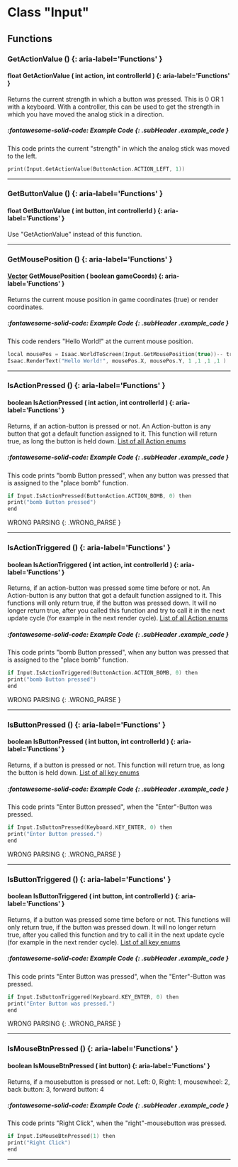 # Class "Input"
## Functions
### GetActionValue () {: aria-label='Functions' }
#### float GetActionValue ( int action, int controllerId )  {: aria-label='Functions' }

Returns the current strength in which a button was pressed. This is 0 OR 1 with a keyboard. With a controller, this can be used to get the strength in which you have moved the analog stick in a direction.
##### :fontawesome-solid-code: Example Code {: .subHeader .example_code }
This code prints the current "strength" in which the analog stick was moved to the left.
```cpp 
print(Input.GetActionValue(ButtonAction.ACTION_LEFT, 1))  

```

___ 
### GetButtonValue () {: aria-label='Functions' }
#### float GetButtonValue ( int button, int controllerId )  {: aria-label='Functions' }

Use "GetActionValue" instead of this function.
___ 
### GetMousePosition () {: aria-label='Functions' }
#### [Vector](../Vector) GetMousePosition ( boolean gameCoords)  {: aria-label='Functions' }

Returns the current mouse position in game coordinates (true) or render coordinates.
##### :fontawesome-solid-code: Example Code {: .subHeader .example_code }
This code renders "Hello World!" at the current mouse position.
```cpp 
local mousePos = Isaac.WorldToScreen(Input.GetMousePosition(true))-- transfer game- in screen coordinates
Isaac.RenderText("Hello World!", mousePos.X, mousePos.Y, 1 ,1 ,1 ,1 )

```

___ 
### IsActionPressed () {: aria-label='Functions' }
#### boolean IsActionPressed ( int action, int controllerId )  {: aria-label='Functions' }

Returns, if an action-button is pressed or not. An Action-button is any button that got a default function assigned to it. This function will return true, as long the button is held down.
<a href="group__enums.html#gafa717ac273a5a382f7c01ef7afba1ee7">List of all Action enums</a>
##### :fontawesome-solid-code: Example Code {: .subHeader .example_code }
This code prints "bomb Button pressed", when any button was pressed that is assigned to the "place bomb" function.
```cpp 
if Input.IsActionPressed(ButtonAction.ACTION_BOMB, 0) then
print("bomb Button pressed")  
end

```
 WRONG PARSING {: .WRONG_PARSE } 
___ 
### IsActionTriggered () {: aria-label='Functions' }
#### boolean IsActionTriggered ( int action, int controllerId )  {: aria-label='Functions' }

Returns, if an action-button was pressed some time before or not. An Action-button is any button that got a default function assigned to it. This functions will only return true, if the button was pressed down. It will no longer return true, after you called this function and try to call it in the next update cycle (for example in the next render cycle).
<a href="group__enums.html#gafa717ac273a5a382f7c01ef7afba1ee7">List of all Action enums</a>
##### :fontawesome-solid-code: Example Code {: .subHeader .example_code }
This code prints "bomb Button pressed", when any button was pressed that is assigned to the "place bomb" function.
```cpp 
if Input.IsActionTriggered(ButtonAction.ACTION_BOMB, 0) then
print("bomb Button pressed")  
end

```
 WRONG PARSING {: .WRONG_PARSE } 
___ 
### IsButtonPressed () {: aria-label='Functions' }
#### boolean IsButtonPressed ( int button, int controllerId )  {: aria-label='Functions' }

Returns, if a button is pressed or not. This function will return true, as long the button is held down.
<a href="group__enums.html#gabcabfff8e6138e0943763148d70e5005">List of all key enums</a>
##### :fontawesome-solid-code: Example Code {: .subHeader .example_code }
This code prints "Enter Button pressed", when the "Enter"-Button was pressed.
```cpp 
if Input.IsButtonPressed(Keyboard.KEY_ENTER, 0) then
print("Enter Button pressed.")  
end

```
 WRONG PARSING {: .WRONG_PARSE } 
___ 
### IsButtonTriggered () {: aria-label='Functions' }
#### boolean IsButtonTriggered ( int button, int controllerId )  {: aria-label='Functions' }

Returns, if a button was pressed some time before or not. This functions will only return true, if the button was pressed down. It will no longer return true, after you called this function and try to call it in the next update cycle (for example in the next render cycle).
<a href="group__enums.html#gabcabfff8e6138e0943763148d70e5005">List of all key enums</a>
##### :fontawesome-solid-code: Example Code {: .subHeader .example_code }
This code prints "Enter Button was pressed", when the "Enter"-Button was pressed.
```cpp 
if Input.IsButtonTriggered(Keyboard.KEY_ENTER, 0) then
print("Enter Button was pressed.")  
end

```
 WRONG PARSING {: .WRONG_PARSE } 
___ 
### IsMouseBtnPressed () {: aria-label='Functions' }
#### boolean IsMouseBtnPressed ( int button)  {: aria-label='Functions' }

Returns, if a mousebutton is pressed or not.
Left: 0, Right: 1, mousewheel: 2, back button: 3, forward button: 4
##### :fontawesome-solid-code: Example Code {: .subHeader .example_code }
This code prints "Right Click", when the "right"-mousebutton was pressed.
```cpp 
if Input.IsMouseBtnPressed(1) then
print("Right Click")  
end

```

___ 
